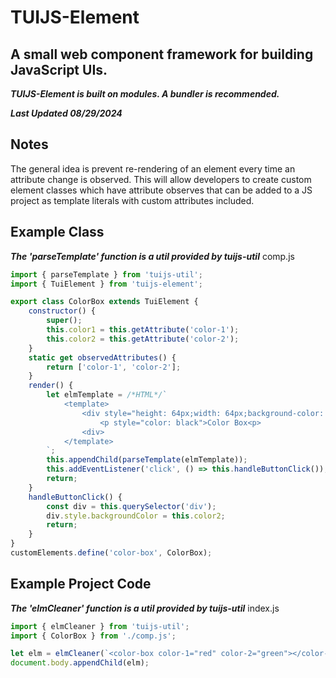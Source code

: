 # TUIJS-Element
## A small web component framework for building JavaScript UIs.
***TUIJS-Element is built on modules. A bundler is recommended.***

***Last Updated 08/29/2024***

## Notes
The general idea is prevent re-rendering of an element every time an attribute change is observed. This will allow developers to create custom element classes which have attribute observes that can be added to a JS project as template literals with custom attributes included.

## Example Class
***The 'parseTemplate' function is a util provided by tuijs-util***
comp.js
```js
import { parseTemplate } from 'tuijs-util';
import { TuiElement } from 'tuijs-element';

export class ColorBox extends TuiElement {
    constructor() {
        super();
        this.color1 = this.getAttribute('color-1');
        this.color2 = this.getAttribute('color-2');
    }
    static get observedAttributes() {
        return ['color-1', 'color-2'];
    }
    render() {
        let elmTemplate = /*HTML*/`
            <template>
                <div style="height: 64px;width: 64px;background-color: ${this.color1}">
                    <p style="color: black">Color Box<p>
                <div>
            </template>
        `;
        this.appendChild(parseTemplate(elmTemplate));
        this.addEventListener('click', () => this.handleButtonClick());
        return;
    }
    handleButtonClick() {
        const div = this.querySelector('div');
        div.style.backgroundColor = this.color2;
        return;
    }
}
customElements.define('color-box', ColorBox);
```

## Example Project Code
***The 'elmCleaner' function is a util provided by tuijs-util***
index.js
```js
import { elmCleaner } from 'tuijs-util';
import { ColorBox } from './comp.js';

let elm = elmCleaner(`<color-box color-1="red" color-2="green"></color-box>`);
document.body.appendChild(elm);
```
